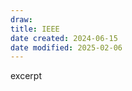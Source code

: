 ```yaml
---
draw:
title: IEEE
date created: 2024-06-15
date modified: 2025-02-06
---
```


excerpt

<!-- more -->
